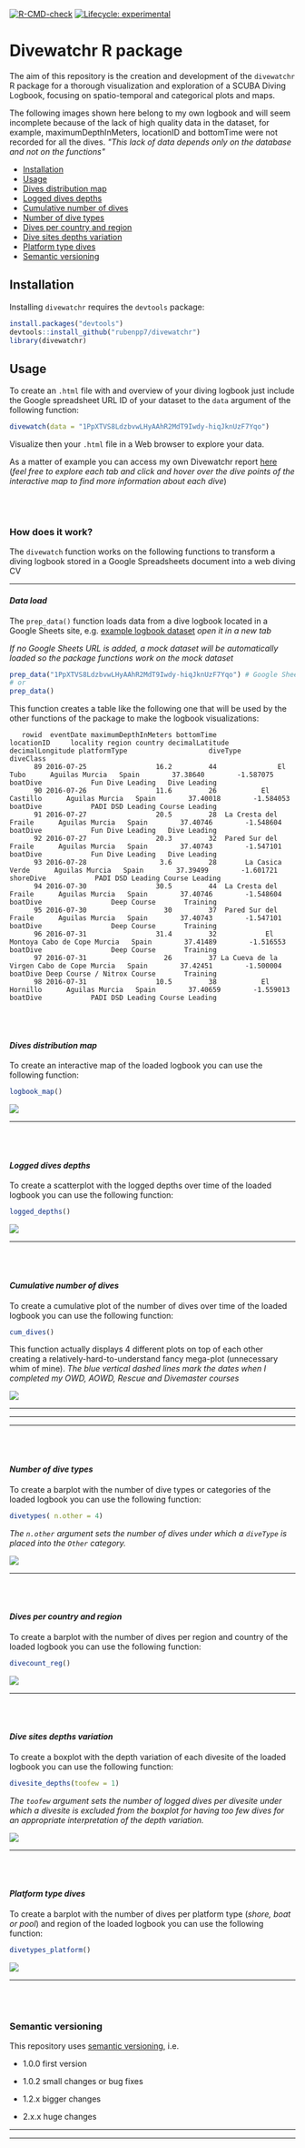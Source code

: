 <!-- badges: start -->
  [![R-CMD-check](https://github.com/rubenpp7/scuba_logbook/workflows/R-CMD-check/badge.svg)](https://github.com/rubenpp7/scuba_logbook/actions)
[![Lifecycle:
experimental](https://img.shields.io/badge/lifecycle-experimental-orange.svg)](https://www.tidyverse.org/lifecycle/#experimental)
  <!-- badges: end -->
  
# Divewatchr R package

The aim of this repository is the creation and development of the `divewatchr` R package for a thorough visualization and exploration of a SCUBA Diving Logbook, focusing on  spatio-temporal and categorical plots and maps.


The following images shown here belong to my own logbook and will seem incomplete because of the lack of high quality data in the dataset, for example, maximumDepthInMeters, locationID and bottomTime were not recorded for all the dives. <i>"This lack of data depends only on the database and not on the functions"</i>


- [Installation](#installation)
- [Usage](#usage)
- [Dives distribution map](#dives-distribution-map)
- [Logged dives depths](#logged-dives-depths)
- [Cumulative number of dives](#cumulative-number-of-dives)
- [Number of dive types](#number-of-dive-types)
- [Dives per country and region](#dives-per-country-and-region)
- [Dive sites depths variation](#dive-sites-depths-variation)
- [Platform type dives](#platform-type-dives)
- [Semantic versioning](#semantic-versioning)


## Installation

Installing `divewatchr` requires the `devtools` package:

```r
install.packages("devtools")
devtools::install_github("rubenpp7/divewatchr")
library(divewatchr)
```  

## Usage

To create an `.html` file with and overview of your diving logbook just include the Google spreadsheet URL ID of your dataset to the `data` argument of the following function:
```r
divewatch(data = "1PpXTVS8LdzbvwLHyAAhR2MdT9Iwdy-hiqJknUzF7Yqo")
``` 
Visualize then your `.html` file in a Web browser to explore your data.

As a matter of example you can access my own Divewatchr report <a href="https://rubenpp7.github.io/" target="_blank">here</a> 
(<i>feel free to explore each tab and click and hover over the dive points of the interactive map to find more information about each dive</i>)

<br/><br/>

### How does it work?
The `divewatch` function works on the following functions to transform a diving logbook stored in a Google Spreadsheets document into a web diving CV

***

#### <i>Data load</i>
The `prep_data()` function loads data from a dive logbook located in a Google Sheets site, e.g. [example logbook dataset](https://docs.google.com/spreadsheets/d/1PpXTVS8LdzbvwLHyAAhR2MdT9Iwdy-hiqJknUzF7Yqo/edit#gid=1795885743) <i> open it in a new tab </i>

<i>If no Google Sheets URL is added, a mock dataset will be automatically loaded so the package functions work on the mock dataset</i>
```r
prep_data("1PpXTVS8LdzbvwLHyAAhR2MdT9Iwdy-hiqJknUzF7Yqo") # Google Sheets URL ID
# or
prep_data()
```
This function creates a table like the following one that will be used by the other functions of the package to make the logbook visualizations:

```
   rowid  eventDate maximumDepthInMeters bottomTime            locationID     locality region country decimalLatitude decimalLongitude platformType                    diveType      diveClass
      89 2016-07-25                 16.2         44               El Tubo      Aguilas Murcia   Spain        37.38640        -1.587075     boatDive            Fun Dive Leading   Dive Leading
      90 2016-07-26                 11.6         26           El Castillo      Aguilas Murcia   Spain        37.40018        -1.584053     boatDive            PADI DSD Leading Course Leading
      91 2016-07-27                 20.5         28  La Cresta del Fraile      Aguilas Murcia   Spain        37.40746        -1.548604     boatDive            Fun Dive Leading   Dive Leading
      92 2016-07-27                 20.3         32  Pared Sur del Fraile      Aguilas Murcia   Spain        37.40743        -1.547101     boatDive            Fun Dive Leading   Dive Leading
      93 2016-07-28                  3.6         28       La Casica Verde      Aguilas Murcia   Spain        37.39499        -1.601721    shoreDive            PADI DSD Leading Course Leading
      94 2016-07-30                 30.5         44  La Cresta del Fraile      Aguilas Murcia   Spain        37.40746        -1.548604     boatDive                 Deep Course       Training
      95 2016-07-30                   30         37  Pared Sur del Fraile      Aguilas Murcia   Spain        37.40743        -1.547101     boatDive                 Deep Course       Training
      96 2016-07-31                 31.4         32            El Montoya Cabo de Cope Murcia   Spain        37.41489        -1.516553     boatDive                 Deep Course       Training
      97 2016-07-31                   26         37 La Cueva de la Virgen Cabo de Cope Murcia   Spain        37.42451        -1.500004     boatDive Deep Course / Nitrox Course       Training
      98 2016-07-31                 10.5         38           El Hornillo      Aguilas Murcia   Spain        37.40659        -1.559013     boatDive            PADI DSD Leading Course Leading

```
<br/><br/>

#### <i>Dives distribution map</i>

To create an interactive map of the loaded logbook you can use the following function:
```r
logbook_map()

```

![](images/logbook_map2.png)

***
<br/><br/>

#### <i>Logged dives depths</i>

To create a scatterplot with the logged depths over time of the loaded logbook you can use the following function:

```r
logged_depths()

```
![](images/logged_depths.png)  

***
<br/><br/>

#### <i>Cumulative number of dives</i>

To create a cumulative plot of the number of dives over time of the loaded logbook you can use the following function:
```r
cum_dives()

```
This function actually displays 4 different plots on top of each other creating a relatively-hard-to-understand fancy mega-plot (unnecessary whim of mine).
<i> The blue vertical dashed lines mark the dates when I completed my OWD, AOWD, Rescue and Divemaster courses </i>


![](images/cum_dives.png)  

***
***  
***
<br/><br/>

#### <i>Number of dive types</i>

To create a barplot with the number of dive types or categories of the loaded logbook you can use the following function:

```r
divetypes( n.other = 4) 

```
<i>The `n.other` argument sets the number of dives under which a `diveType` is placed into the `Other` category.</i>

![](images/dive_types.png)

***
<br/><br/>

#### <i>Dives per country and region</i>

To create a barplot with the number of dives per region and country of the loaded logbook you can use the following function:
```r
divecount_reg()

```
![](images/divecount_reg.png)

***
<br/><br/>

#### <i>Dive sites depths variation</i>

To create a boxplot with the depth variation of each divesite of the loaded logbook you can use the following function:
```r
divesite_depths(toofew = 1)

```
<i>The `toofew` argument sets the number of logged dives per divesite under which a divesite is excluded from the boxplot for having too few dives for an appropriate interpretation of the depth variation.</i>

![](images/divesite_depths.png)

***
<br/><br/>

#### <i>Platform type dives</i>

To create a barplot with the number of dives per platform type (<i>shore, boat or pool</i>) and region of the loaded logbook you can use the following function:
```r
divetypes_platform()

```
![](images/platform_types.png)

***
<br/><br/>

###  Semantic versioning
This repository uses [semantic versioning](https://semver.org/), i.e. 

* 1.0.0 first version

* 1.0.2 small changes or bug fixes

* 1.2.x bigger changes

* 2.x.x huge changes

***  
***

<!-- ### Contact -->
<!-- * [Twitter](https://twitter.com/rubenperper) -->
<!-- * [Instagram](https://www.instagram.com/ruben.pperez/?hl=en) -->
